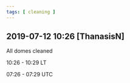 ```yaml
---
tags: [ cleaning ]
---
```


## 2019-07-12 10:26 [ThanasisN]

All domes cleaned

10:26 - 10:29 LT

07:26 - 07:29 UTC

